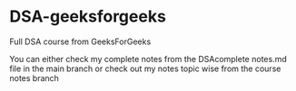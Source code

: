 # DSA-geeksforgeeks
Full DSA course from GeeksForGeeks

You can either check my complete notes from the DSAcomplete notes.md file in the main branch or check out my notes topic wise from the course notes branch
